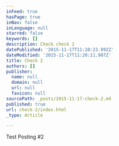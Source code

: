 ```yaml
---
inFeed: true
hasPage: true
inNav: false
inLanguage: null
starred: false
keywords: []
description: Check check 2
datePublished: '2015-11-17T11:20:23.992Z'
dateModified: '2015-11-17T11:20:11.907Z'
title: Check 2
authors: []
publisher:
  name: null
  domain: null
  url: null
  favicon: null
sourcePath: _posts/2015-11-17-check-2.md
published: true
url: check-2/index.html
_type: Article

---
```

Test Posting \#2